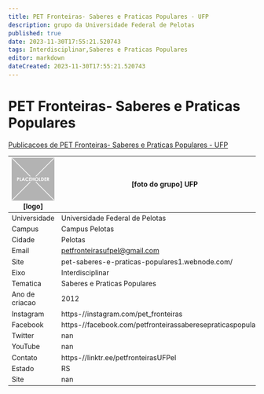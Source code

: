 ```yaml
---
title: PET Fronteiras- Saberes e Praticas Populares - UFP
description: grupo da Universidade Federal de Pelotas
published: true
date: 2023-11-30T17:55:21.520743
tags: Interdisciplinar,Saberes e Praticas Populares
editor: markdown
dateCreated: 2023-11-30T17:55:21.520743
---
```


# PET Fronteiras- Saberes e Praticas Populares

[Publicacoes de PET Fronteiras- Saberes e Praticas Populares - UFP](/atividade/192PETFronteirasSaberesePraticasPopularesUFP/feed.md)

| ![placeholder.png](/placeholder.png) [logo] | [foto do grupo] UFP         |
| ------------------------------------------- | ------------------------------------------------- |
| Universidade                                | Universidade Federal de Pelotas      |
| Campus                                      | Campus Pelotas            |
| Cidade                                      | Pelotas             |
| Email                                       | petfronteirasufpel@gmail.com             |
| Site                                        | pet-saberes-e-praticas-populares1.webnode.com/              |
| Eixo                                        | Interdisciplinar              |
| Tematica                                    | Saberes e Praticas Populares          |
| Ano de criacao                              | 2012        |
| Instagram                                   | https-//instagram.com/pet_fronteiras         |
| Facebook                                    | https-//facebook.com/petfronteirassaberesepraticaspopulares/          |
| Twitter                                     | nan           |
| YouTube                                     | nan           |
| Contato                                     | https-//linktr.ee/petfronteirasUFPel         |
| Estado                                      |  RS            |
| Site                                        | nan |
